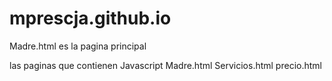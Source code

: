 # mprescja.github.io
Madre.html es la pagina principal

las paginas que contienen Javascript
Madre.html 
Servicios.html
precio.html
